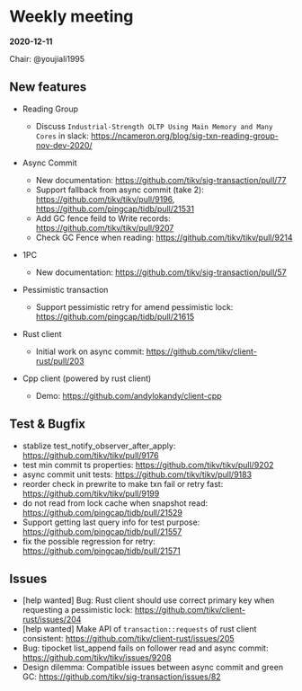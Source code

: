 # Weekly meeting

**2020-12-11**

Chair: @youjiali1995

## New features

* Reading Group
  * Discuss `Industrial-Strength OLTP Using Main Memory and Many Cores` in slack: https://ncameron.org/blog/sig-txn-reading-group-nov-dev-2020/

* Async Commit
  * New documentation: https://github.com/tikv/sig-transaction/pull/77
  * Support fallback from async commit (take 2): https://github.com/tikv/tikv/pull/9196, https://github.com/pingcap/tidb/pull/21531
  * Add GC fence feild to Write records: https://github.com/tikv/tikv/pull/9207
  * Check GC Fence when reading: https://github.com/tikv/tikv/pull/9214

* 1PC
  * New documentation: https://github.com/tikv/sig-transaction/pull/57

* Pessimistic transaction
  * Support pessimistic retry for amend pessimistic lock: https://github.com/pingcap/tidb/pull/21615

* Rust client
  * Initial work on async commit: https://github.com/tikv/client-rust/pull/203

* Cpp client (powered by rust client)
  * Demo: https://github.com/andylokandy/client-cpp

## Test & Bugfix

* stablize test_notify_observer_after_apply: https://github.com/tikv/tikv/pull/9176
* test min commit ts properties: https://github.com/tikv/tikv/pull/9202
* async commit unit tests: https://github.com/tikv/tikv/pull/9183
* reorder check in prewrite to make txn fail or retry fast: https://github.com/tikv/tikv/pull/9199
* do not read from lock cache when snapshot read: https://github.com/pingcap/tidb/pull/21529
* Support getting last query info for test purpose: https://github.com/pingcap/tidb/pull/21557
* fix the possible regression for retry: https://github.com/pingcap/tidb/pull/21571

## Issues

* [help wanted] Bug: Rust client should use correct primary key when requesting a pessimistic lock: https://github.com/tikv/client-rust/issues/204
* [help wanted] Make API of `transaction::requests` of rust client consistent: https://github.com/tikv/client-rust/issues/205
* Bug: tipocket list_append fails on follower read and async commit: https://github.com/tikv/tikv/issues/9208
* Design dilemma: Compatible issues between async commit and green GC: https://github.com/tikv/sig-transaction/issues/82
